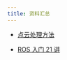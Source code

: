 ```yaml
---
title: 资料汇总
---
```


- [点云处理方法](https://www.bilibili.com/video/BV1f94y117vy)

- [ROS 入门 21 讲](https://www.bilibili.com/video/BV1zt411G7Vn)